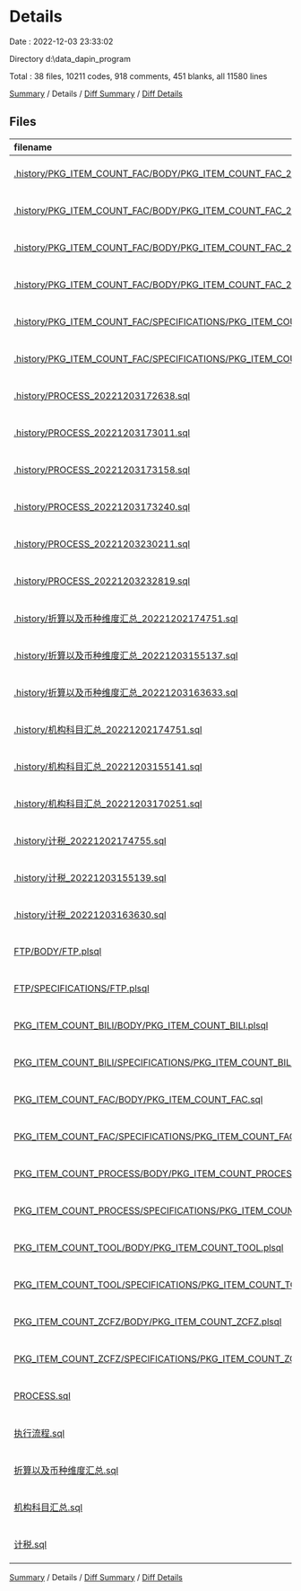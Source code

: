 # Details

Date : 2022-12-03 23:33:02

Directory d:\\data_dapin_program

Total : 38 files,  10211 codes, 918 comments, 451 blanks, all 11580 lines

[Summary](results.md) / Details / [Diff Summary](diff.md) / [Diff Details](diff-details.md)

## Files
| filename | language | code | comment | blank | total |
| :--- | :--- | ---: | ---: | ---: | ---: |
| [.history/PKG_ITEM_COUNT_FAC/BODY/PKG_ITEM_COUNT_FAC_20221203170513.sql](/.history/PKG_ITEM_COUNT_FAC/BODY/PKG_ITEM_COUNT_FAC_20221203170513.sql) | Oracle-SQL and PLSQL | 0 | 0 | 1 | 1 |
| [.history/PKG_ITEM_COUNT_FAC/BODY/PKG_ITEM_COUNT_FAC_20221203171930.sql](/.history/PKG_ITEM_COUNT_FAC/BODY/PKG_ITEM_COUNT_FAC_20221203171930.sql) | Oracle-SQL and PLSQL | 985 | 66 | 14 | 1,065 |
| [.history/PKG_ITEM_COUNT_FAC/BODY/PKG_ITEM_COUNT_FAC_20221203172557.sql](/.history/PKG_ITEM_COUNT_FAC/BODY/PKG_ITEM_COUNT_FAC_20221203172557.sql) | Oracle-SQL and PLSQL | 985 | 66 | 14 | 1,065 |
| [.history/PKG_ITEM_COUNT_FAC/BODY/PKG_ITEM_COUNT_FAC_20221203173008.sql](/.history/PKG_ITEM_COUNT_FAC/BODY/PKG_ITEM_COUNT_FAC_20221203173008.sql) | Oracle-SQL and PLSQL | 987 | 66 | 14 | 1,067 |
| [.history/PKG_ITEM_COUNT_FAC/SPECIFICATIONS/PKG_ITEM_COUNT_FAC_20221203172030.sql](/.history/PKG_ITEM_COUNT_FAC/SPECIFICATIONS/PKG_ITEM_COUNT_FAC_20221203172030.sql) | Oracle-SQL and PLSQL | 0 | 0 | 1 | 1 |
| [.history/PKG_ITEM_COUNT_FAC/SPECIFICATIONS/PKG_ITEM_COUNT_FAC_20221203172553.sql](/.history/PKG_ITEM_COUNT_FAC/SPECIFICATIONS/PKG_ITEM_COUNT_FAC_20221203172553.sql) | Oracle-SQL and PLSQL | 6 | 3 | 3 | 12 |
| [.history/PROCESS_20221203172638.sql](/.history/PROCESS_20221203172638.sql) | Oracle-SQL and PLSQL | 0 | 0 | 1 | 1 |
| [.history/PROCESS_20221203173011.sql](/.history/PROCESS_20221203173011.sql) | Oracle-SQL and PLSQL | 4 | 0 | 0 | 4 |
| [.history/PROCESS_20221203173158.sql](/.history/PROCESS_20221203173158.sql) | Oracle-SQL and PLSQL | 6 | 0 | 1 | 7 |
| [.history/PROCESS_20221203173240.sql](/.history/PROCESS_20221203173240.sql) | Oracle-SQL and PLSQL | 7 | 0 | 1 | 8 |
| [.history/PROCESS_20221203230211.sql](/.history/PROCESS_20221203230211.sql) | Oracle-SQL and PLSQL | 7 | 0 | 1 | 8 |
| [.history/PROCESS_20221203232819.sql](/.history/PROCESS_20221203232819.sql) | Oracle-SQL and PLSQL | 14 | 19 | 8 | 41 |
| [.history/折算以及币种维度汇总_20221202174751.sql](/.history/%E6%8A%98%E7%AE%97%E4%BB%A5%E5%8F%8A%E5%B8%81%E7%A7%8D%E7%BB%B4%E5%BA%A6%E6%B1%87%E6%80%BB_20221202174751.sql) | Oracle-SQL and PLSQL | 297 | 31 | 6 | 334 |
| [.history/折算以及币种维度汇总_20221203155137.sql](/.history/%E6%8A%98%E7%AE%97%E4%BB%A5%E5%8F%8A%E5%B8%81%E7%A7%8D%E7%BB%B4%E5%BA%A6%E6%B1%87%E6%80%BB_20221203155137.sql) | Oracle-SQL and PLSQL | 309 | 34 | 5 | 348 |
| [.history/折算以及币种维度汇总_20221203163633.sql](/.history/%E6%8A%98%E7%AE%97%E4%BB%A5%E5%8F%8A%E5%B8%81%E7%A7%8D%E7%BB%B4%E5%BA%A6%E6%B1%87%E6%80%BB_20221203163633.sql) | Oracle-SQL and PLSQL | 316 | 47 | 8 | 371 |
| [.history/机构科目汇总_20221202174751.sql](/.history/%E6%9C%BA%E6%9E%84%E7%A7%91%E7%9B%AE%E6%B1%87%E6%80%BB_20221202174751.sql) | Oracle-SQL and PLSQL | 355 | 5 | 0 | 360 |
| [.history/机构科目汇总_20221203155141.sql](/.history/%E6%9C%BA%E6%9E%84%E7%A7%91%E7%9B%AE%E6%B1%87%E6%80%BB_20221203155141.sql) | Oracle-SQL and PLSQL | 358 | 2 | 0 | 360 |
| [.history/机构科目汇总_20221203170251.sql](/.history/%E6%9C%BA%E6%9E%84%E7%A7%91%E7%9B%AE%E6%B1%87%E6%80%BB_20221203170251.sql) | Oracle-SQL and PLSQL | 357 | 7 | 2 | 366 |
| [.history/计税_20221202174755.sql](/.history/%E8%AE%A1%E7%A8%8E_20221202174755.sql) | Oracle-SQL and PLSQL | 309 | 5 | 2 | 316 |
| [.history/计税_20221203155139.sql](/.history/%E8%AE%A1%E7%A8%8E_20221203155139.sql) | Oracle-SQL and PLSQL | 309 | 5 | 2 | 316 |
| [.history/计税_20221203163630.sql](/.history/%E8%AE%A1%E7%A8%8E_20221203163630.sql) | Oracle-SQL and PLSQL | 309 | 12 | 3 | 324 |
| [FTP/BODY/FTP.plsql](/FTP/BODY/FTP.plsql) | Oracle-SQL and PLSQL | 550 | 169 | 138 | 857 |
| [FTP/SPECIFICATIONS/FTP.plsql](/FTP/SPECIFICATIONS/FTP.plsql) | Oracle-SQL and PLSQL | 113 | 24 | 30 | 167 |
| [PKG_ITEM_COUNT_BILI/BODY/PKG_ITEM_COUNT_BILI.plsql](/PKG_ITEM_COUNT_BILI/BODY/PKG_ITEM_COUNT_BILI.plsql) | Oracle-SQL and PLSQL | 36 | 13 | 5 | 54 |
| [PKG_ITEM_COUNT_BILI/SPECIFICATIONS/PKG_ITEM_COUNT_BILI.plsql](/PKG_ITEM_COUNT_BILI/SPECIFICATIONS/PKG_ITEM_COUNT_BILI.plsql) | Oracle-SQL and PLSQL | 3 | 3 | 4 | 10 |
| [PKG_ITEM_COUNT_FAC/BODY/PKG_ITEM_COUNT_FAC.sql](/PKG_ITEM_COUNT_FAC/BODY/PKG_ITEM_COUNT_FAC.sql) | Oracle-SQL and PLSQL | 987 | 66 | 14 | 1,067 |
| [PKG_ITEM_COUNT_FAC/SPECIFICATIONS/PKG_ITEM_COUNT_FAC.sql](/PKG_ITEM_COUNT_FAC/SPECIFICATIONS/PKG_ITEM_COUNT_FAC.sql) | Oracle-SQL and PLSQL | 6 | 3 | 3 | 12 |
| [PKG_ITEM_COUNT_PROCESS/BODY/PKG_ITEM_COUNT_PROCESS.plsql](/PKG_ITEM_COUNT_PROCESS/BODY/PKG_ITEM_COUNT_PROCESS.plsql) | Oracle-SQL and PLSQL | 461 | 28 | 4 | 493 |
| [PKG_ITEM_COUNT_PROCESS/SPECIFICATIONS/PKG_ITEM_COUNT_PROCESS.plsql](/PKG_ITEM_COUNT_PROCESS/SPECIFICATIONS/PKG_ITEM_COUNT_PROCESS.plsql) | Oracle-SQL and PLSQL | 8 | 3 | 4 | 15 |
| [PKG_ITEM_COUNT_TOOL/BODY/PKG_ITEM_COUNT_TOOL.plsql](/PKG_ITEM_COUNT_TOOL/BODY/PKG_ITEM_COUNT_TOOL.plsql) | Oracle-SQL and PLSQL | 388 | 63 | 85 | 536 |
| [PKG_ITEM_COUNT_TOOL/SPECIFICATIONS/PKG_ITEM_COUNT_TOOL.plsql](/PKG_ITEM_COUNT_TOOL/SPECIFICATIONS/PKG_ITEM_COUNT_TOOL.plsql) | Oracle-SQL and PLSQL | 27 | 3 | 4 | 34 |
| [PKG_ITEM_COUNT_ZCFZ/BODY/PKG_ITEM_COUNT_ZCFZ.plsql](/PKG_ITEM_COUNT_ZCFZ/BODY/PKG_ITEM_COUNT_ZCFZ.plsql) | Oracle-SQL and PLSQL | 674 | 70 | 44 | 788 |
| [PKG_ITEM_COUNT_ZCFZ/SPECIFICATIONS/PKG_ITEM_COUNT_ZCFZ.plsql](/PKG_ITEM_COUNT_ZCFZ/SPECIFICATIONS/PKG_ITEM_COUNT_ZCFZ.plsql) | Oracle-SQL and PLSQL | 18 | 3 | 4 | 25 |
| [PROCESS.sql](/PROCESS.sql) | Oracle-SQL and PLSQL | 14 | 19 | 8 | 41 |
| [执行流程.sql](/%E6%89%A7%E8%A1%8C%E6%B5%81%E7%A8%8B.sql) | Oracle-SQL and PLSQL | 24 | 17 | 4 | 45 |
| [折算以及币种维度汇总.sql](/%E6%8A%98%E7%AE%97%E4%BB%A5%E5%8F%8A%E5%B8%81%E7%A7%8D%E7%BB%B4%E5%BA%A6%E6%B1%87%E6%80%BB.sql) | Oracle-SQL and PLSQL | 316 | 47 | 8 | 371 |
| [机构科目汇总.sql](/%E6%9C%BA%E6%9E%84%E7%A7%91%E7%9B%AE%E6%B1%87%E6%80%BB.sql) | Oracle-SQL and PLSQL | 357 | 7 | 2 | 366 |
| [计税.sql](/%E8%AE%A1%E7%A8%8E.sql) | Oracle-SQL and PLSQL | 309 | 12 | 3 | 324 |

[Summary](results.md) / Details / [Diff Summary](diff.md) / [Diff Details](diff-details.md)